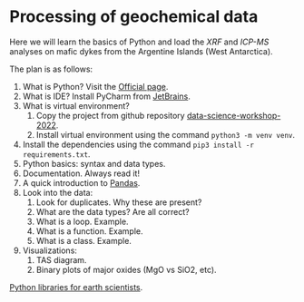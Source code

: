 # Processing of geochemical data

Here we will learn the basics of Python and load the *XRF* and *ICP-MS* analyses on mafic dykes from the Argentine Islands (West 
Antarctica). 

The plan is as follows:

1. What is Python? Visit the [Official page](https://www.python.org/).
2. What is IDE? Install PyCharm from [JetBrains](https://www.jetbrains.com/pycharm/).
3. What is virtual environment? 
   1. Copy the project from github repository [data-science-workshop-2022](https://github.com/mineralogy-rocks/data-science-workshop-2022).
   2. Install virtual environment using the command `python3 -m venv venv`.
4. Install the dependencies using the command `pip3 install -r requirements.txt`.
5. Python basics: syntax and data types. 
6. Documentation. Always read it!
7. A quick introduction to [Pandas](https://pandas.pydata.org/docs/user_guide/10min.html).
8. Look into the data:
   1. Look for duplicates. Why these are present?
   2. What are the data types? Are all correct?
   3. What is a loop. Example.
   4. What is a function. Example.
   5. What is a class. Example.
9. Visualizations:
   1. TAS diagram.
   2. Binary plots of major oxides (MgO vs SiO2, etc).


[Python libraries for earth scientists](https://github.com/petrelli-m/python_earth_science_book/blob/main/Jupyter_Notebooks/appendix_a/resources_for_geologists.ipynb).